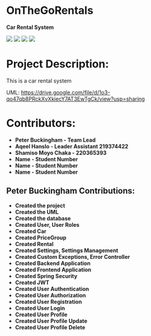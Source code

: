 # OnTheGoRentals

**Car Rental System**

![](https://img.shields.io/badge/Spring_boot_3-blueviolet?style=for-the-badge)
![](https://img.shields.io/badge/Spring_Security_6-blueviolet?style=for-the-badge)
![](https://img.shields.io/badge/Java_17-yellow?style=for-the-badge)
![](https://img.shields.io/badge/Json_web_token-blue?style=for-the-badge)  

# Project Description:
This is a car rental system


UML: https://drive.google.com/file/d/1o3-qo47qb8PRckXvXkiecY7AT3EwTgCk/view?usp=sharing



# Contributors:

- **Peter Buckingham - Team Lead**
- **Aqeel Hanslo - Leader Assistant 219374422**
- **Shamiso Moyo Chaka - 220365393**
- **Name - Student Number**
- **Name - Student Number**
- **Name - Student Number**

## **Peter Buckingham Contributions:**

- **Created the project**
- **Created the UML**
- **Created the database**
- **Created User, User Roles**
- **Created Car**
- **Created PriceGroup**
- **Created Rental**
- **Created Settings, Settings Management**
- **Created Custom Exceptions, Error Controller**
- **Created Backend Application** 
- **Created Frontend Application**
- **Created Spring Security**
- **Created JWT**
- **Created User Authentication**
- **Created User Authorization**
- **Created User Registration**
- **Created User Login**
- **Created User Profile**
- **Created User Profile Update**
- **Created User Profile Delete**



